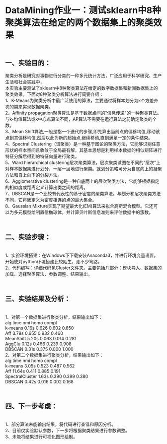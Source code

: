 <br />DataMining作业一：测试sklearn中8种聚类算法在给定的两个数据集上的聚类效果
=

<br />一、实验目的：
-

<tr>  聚类分析是研究对事物进行分类的一种多元统计方法，广泛应用于科学研究、生产生活和社会实践中，<br />本实验主要测试了sklearn中8种聚类算法在给定的数字数据集和新闻数据集上的聚类效果。下面对8种聚类分析算法进行简要介绍：
<br />  1、K-Means为聚类分析中最广泛使用的算法，主要通过将样本划分为k个方差齐次的类来实现数据聚类。
<br />  2、Affinity propagation聚类算法是基于数据点间的"信息传递"的一种聚类算法。与k-均值算法或k中心点算法不同，AP算法不需要在运行算法之前确定聚类的个数。
<br />  3、Mean Shift算法,一般是指一个迭代的步骤,即先算出当前点的偏移均值,移动该点到其偏移均值,然后以此为新的起始点,继续移动,直到满足一定的条件结束。
<br />  4、Spectral Clustering（谱聚类）是一种基于图论的聚类方法，它能够识别任意形状的样本空间且收敛于全局最有解，其基本思想是利用样本数据的相似矩阵进行特征分解后得到的特征向量进行聚类。
<br />  5、Ward hierarchical clustering层次聚类算法，层次聚类试图在不同的“层次”上对样本数据集进行划分，一层一层地进行聚类。就划分策略可分为自底向上的凝聚方法和自上向下的分裂方法。
<br />  6、Agglomerative clustering是一种自底而上的层次聚类方法，它能够根据指定的相似度或距离定义计算出类之间的距离。
<br />  7、DBSCAN是一个比较有代表性的基于密度的聚类算法。与划分和层次聚类方法不同，它将簇定义为密度相连的点的最大集合。
<br />  8、Gaussian Mixture实现了期望最大化(EM)算法来拟合高斯混合模型。它还可以为多元模型绘制置信椭球体，并计算贝叶斯信息准则来评估数据中的簇数。

<br />二、实验步骤：
-

<tr><br />1、实验环境搭建：在Windows下下载安装Anaconda3，并进行环境变量设置。开始使对python环境搭建比较陌生，走不少弯路。
<br />2、代码编写：详细代码见Cluster文件夹。主要包括几部分：模块导入、数据集的加载、选择聚类算法、参数调整、结果输出。

<br />三、实验结果及分析：
-

<tr><br />1、对第一个数据集进行聚类分析，结果输出如下：
<br />alg             time    nmi     homo    compl
<br />k-means         0.16s   0.626   0.602   0.650
<br />Aff             3.79s   0.655   0.932   0.460
<br />MeanShift       5.20s   0.063   0.014   0.281
<br />AggClu          0.12s   0.466   0.239   0.908
<br />DBSCAN          0.31s   0.375   0.000   1.000
<br />2、对第二个数据集进行聚类分析，结果输出如下：
<tr><br />alg             time    nmi     homo    compl
<br />k-means         3.05s   0.523   0.487   0.562
<br />Aff             11.64s  0.411   0.885   0.191
<br />SpectralCluster 1.63s   0.390   0.399   0.380
<br />DBSCAN          0.42s   0.016   0.002   0.168
  
<br />四、下一步考虑：
-
<tr><br />1、部分算法未能输出结果，将代码进行查错和原因分析。
<br />2、目前仅实验默认参数，下一步将根据聚类结果进行参数调整。
<br />3、未能将结果进行可视化图形绘制。  
